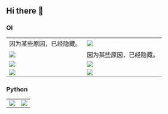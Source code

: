 ## Hi there 👋
### OI

<table>
  <tr>
    <td>
      因为某些原因，已经隐藏。
    </td>
    <td>
      <a href="https://github.com/OIerOrg/OI-Problems">
        <img align="center" src="https://github-readme-stats.vercel.app/api/pin/?username=OIerOrg&repo=OI-Problems&show_owner=true" />
      </a>
    </td>
  </tr>
  <tr>
    <td>
      <a href="https://github.com/OIerOrg/OI-Test">
        <img align="center" src="https://github-readme-stats.vercel.app/api/pin/?username=OIerOrg&repo=OI-Test&show_owner=true" />
      </a>
    </td>
    <td>
      因为某些原因，已经隐藏。
    </td>
  </tr>
  <tr>
    <td>
      <a href="https://github.com/OIerOrg/GraphEditorEN">
        <img align="center" src="https://github-readme-stats.vercel.app/api/pin/?username=OIerOrg&repo=GraphEditorEN&show_owner=true" />
      </a>
    </td>
    <td>
      <a href="https://github.com/OIerOrg/GraphEditorZH">
        <img align="center" src="https://github-readme-stats.vercel.app/api/pin/?username=OIerOrg&repo=GraphEditorZH&show_owner=true" />
      </a>
    </td>
  </tr>
  <tr>
    <td>
      <a href="https://github.com/OIerOrg/Luogu-Payment">
        <img align="center" src="https://github-readme-stats.vercel.app/api/pin/?username=OIerOrg&repo=Luogu-Payment&show_owner=true" />
      </a>
    </td>
    <td>
      <a href="https://github.com/OIerOrg/OI-Wiki">
        <img align="center" src="https://github-readme-stats.vercel.app/api/pin/?username=OIerOrg&repo=OI-Wiki&show_owner=true" />
      </a>
    </td>
  </tr>
</table>

### Python

<table>
  <tr>
    <td>
      <a href="https://github.com/OIerOrg/GreenhubLicence">
        <img align="center" src="https://github-readme-stats.vercel.app/api/pin/?username=OIerOrg&repo=GreenhubLicence&show_owner=true" />
      </a>
    </td>
    <td>
      <a href="https://github.com/OIerOrg/Flask-Example">
        <img align="center" src="https://github-readme-stats.vercel.app/api/pin/?username=OIerOrg&repo=Flask-Example&show_owner=true" />
      </a>
    </td>
  </tr>
</table>

